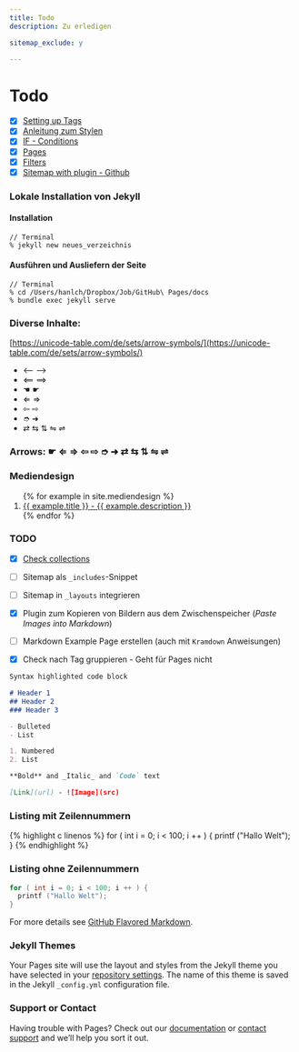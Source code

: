```yaml
---
title: Todo
description: Zu erledigen

sitemap_exclude: y

---
```



# Todo

- [x] [Setting up Tags](https://idratherbewriting.com/documentation-theme-jekyll/mydoc_tags.html)
- [x] [Anleitung zum Stylen](https://aregsar.com/blog/2019/how-to-customize-your-github-pages-blog-layout-in-five-minutes/)
- [x] [IF - Conditions](https://idratherbewriting.com/documentation-theme-jekyll/mydoc_conditional_logic.html)
- [x] [Pages](https://idratherbewriting.com/documentation-theme-jekyll/mydoc_pages.html)
- [x] [Filters](https://blog.webjeda.com/jekyll-filters/)
- [x] [Sitemap with plugin - Github](https://github.com/allejo/jekyll-toc)

### Lokale Installation von Jekyll

#### Installation
```
// Terminal
% jekyll new neues_verzeichnis
```


#### Ausführen und Ausliefern der Seite
```
// Terminal
% cd /Users/hanlch/Dropbox/Job/GitHub\ Pages/docs
% bundle exec jekyll serve
```



### Diverse Inhalte:

[https://unicode-table.com/de/sets/arrow-symbols/](https://unicode-table.com/de/sets/arrow-symbols/)

* ⟵ ⟶
* ⟸ ⟹
* ☚ ☛
* ⇐ ⇒
* ⇦ ⇨
* ➮ ➜
* ⇄ ⇆ ⇅ ⇋ ⇌

### Arrows: ☛ ⇐ ⇒ ⇦ ⇨ ➮ ➜ ⇄ ⇆ ⇅ ⇋ ⇌



### Mediendesign
<ol>
{% for example in site.mediendesign %}
<li><a href="{{ example.url }}">
{{ example.title }} - {{ example.description }}
</a></li>
{% endfor %}
</ol>


### TODO

- [x] [Check collections](https://jekyllrb.com/docs/collections/)
- [ ] Sitemap als `_includes`-Snippet 
- [ ] Sitemap in `_layouts` integrieren
- [x] Plugin zum Kopieren von Bildern aus dem Zwischenspeicher (*Paste Images into Markdown*)
- [ ] Markdown Example Page erstellen (auch mit `Kramdown` Anweisungen)
- [x] Check nach Tag gruppieren - Geht für Pages nicht


```markdown
Syntax highlighted code block

# Header 1
## Header 2
### Header 3

- Bulleted
- List

1. Numbered
2. List

**Bold** and _Italic_ and `Code` text

[Link](url) - ![Image](src)
```


### Listing mit Zeilennummern
{% highlight c linenos %}
for ( int i = 0; i < 100; i ++ ) {
printf ("Hallo Welt");
}
{% endhighlight %}


### Listing ohne Zeilennummern
```c
for ( int i = 0; i < 100; i ++ ) {
  printf ("Hallo Welt");
}
```


For more details see [GitHub Flavored Markdown](https://guides.github.com/features/mastering-markdown/).

### Jekyll Themes

Your Pages site will use the layout and styles from the Jekyll theme you have selected in your [repository settings](https://github.com/Pixelpilot/Pixelpilot.github.io/settings/pages). The name of this theme is saved in the Jekyll `_config.yml` configuration file.

### Support or Contact

Having trouble with Pages? Check out our [documentation](https://docs.github.com/categories/github-pages-basics/) or [contact support](https://support.github.com/contact) and we’ll help you sort it out.
